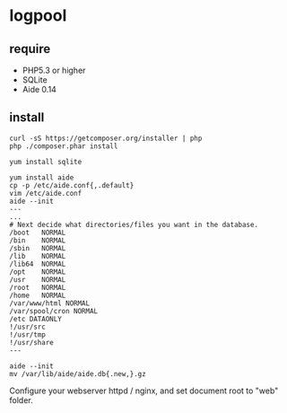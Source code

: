 # logpool

## require

* PHP5.3 or higher
* SQLite
* Aide 0.14

## install

```
curl -sS https://getcomposer.org/installer | php
php ./composer.phar install

yum install sqlite
```


```
yum install aide
cp -p /etc/aide.conf{,.default}
vim /etc/aide.conf
aide --init
---
...
# Next decide what directories/files you want in the database.
/boot   NORMAL
/bin    NORMAL
/sbin   NORMAL
/lib    NORMAL
/lib64  NORMAL
/opt    NORMAL
/usr    NORMAL
/root   NORMAL
/home   NORMAL
/var/www/html NORMAL
/var/spool/cron NORMAL
/etc DATAONLY
!/usr/src
!/usr/tmp
!/usr/share
---

aide --init
mv /var/lib/aide/aide.db{.new,}.gz
```

Configure your webserver httpd / nginx, and set document root to "web" folder.

